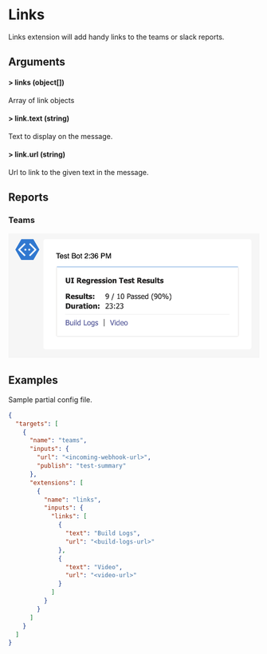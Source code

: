 # Links

Links extension will add handy links to the teams or slack reports.

## Arguments

#### > links (object[])

Array of link objects

#### > link.text (string)

Text to display on the message.

#### > link.url (string)

Url to link to the given text in the message.

## Reports

### Teams

![teams-link](../assets/images/teams/teams-links.png)

## Examples

Sample partial config file.

```json {10-24}
{
  "targets": [
    {
      "name": "teams",
      "inputs": {
        "url": "<incoming-webhook-url>",
        "publish": "test-summary"
      },
      "extensions": [
        {
          "name": "links",
          "inputs": {
            "links": [
              {
                "text": "Build Logs",
                "url": "<build-logs-url>"
              },
              {
                "text": "Video",
                "url": "<video-url>"
              }
            ]
          }   
        }
      ]
    }
  ]
}
```